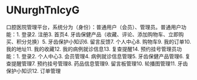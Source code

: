 # UNurghTnIcyG
口腔医院管理平台，系统分为（身份）：普通用户（会员）、管理员。普通用户功能：1. 登录2. 注册3. 首页4. 牙齿保健产品（收藏、评论、添加购物车、立即购买、积分兑换）5. 牙齿保护小知识6. 留言反馈7. 个人中心8. 购物车9. 我的订单10. 我的地址11. 我的收藏12. 我的病例就诊信息13. 复查提醒14. 预约挂号管理员功能：1. 登录2. 个人中心3. 会员管理4. 病例就诊信息管理5. 牙齿保健产品管理6. 复查提醒管理7. 预约挂号管理8. 药品信息管理9. 留言板管理10. 轮播图管理11. 牙齿保护小知识12. 订单管理 
